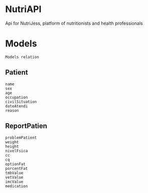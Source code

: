 # NutriAPI

Api for NutriJess, platform of nutritionists and health professionals

# Models

    Models relation

## Patient

    name
    sex
    age
    occupation
    civilSituation
    dateAtendi
    reason

## ReportPatien

    problemPatient
    weight
    height
    nivelFsica
    cc
    cq
    optionFat
    porcentFat
    tmbValue
    vetValue
    imcValue
    medication
